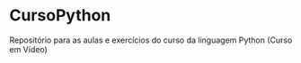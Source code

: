 # CursoPython
 Repositório para as aulas e exercícios do curso da linguagem Python (Curso em Vídeo)
